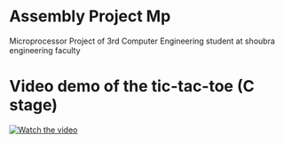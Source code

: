 # Assembly Project Mp
Microprocessor Project of 3rd Computer Engineering student at shoubra engineering faculty
# Video demo of the tic-tac-toe (C stage)
[![Watch the video](https://github.com/mhosnyessa/Assembly-Tic-Tac-Toe-Mp/blob/main/thumbnail.png)](https://youtu.be/o8_8BANuy1U)
